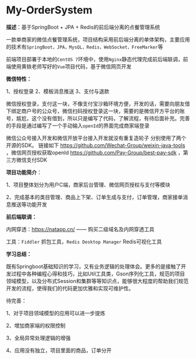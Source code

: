 # My-OrderSystem

**描述**：基于SpringBoot + JPA + Redis的前后端分离的点餐管理系统

一款单商家的微信点餐管理系统，项目结构采用前后端分离的单体架构，主要应用的技术有`SpringBoot，JPA，MysQL，Redis，WebSocket，FreeMarker`等

前端项目部署于本地的`CentOS 7`环境中，使用`Nginx`静态代理完成前后端联调，前端使用黄轶老师写好的`Vue`项目代码，基于微信网页开发

**微信特性：**

1、授权登录
2、模板消息推送
3、支付与退款

微信授权登录，支付这一块，不像支付宝沙箱环境方便，开发的话，需要向朋友借下绑定商户号的公众号，微信扫码授权登录这一块，需要的是微信开方平台的账号，尴尬，这个没有借到，所以只是编写了代码，了解流程，有待后面补充。完善的手段是通过编写了一个手动输入`openId`的界面完成商家端登录

微信公众号接入开发和微信开放平台接入开发就没有重复造轮子
分别使用了两个开源的SDK。
链接如下
https://github.com/Wechat-Group/weixin-java-tools ，微信网页授权获取openId
https://github.com/Pay-Group/best-pay-sdk ，第三方微信支付SDK

**项目功能简介**： 

1、项目整体划分为用户C端，商家后台管理、微信网页授权与支付等模块

2、完成基本的类目管理、商品上下架、订单生成与支付，订单管理，商家接单消息推送等功能开发

**前后端联调：**

内网穿透：https://natapp.cn/   —— 购买二级域名及内网穿透工具

工具：`Fiddler` 抓包工具，`Redis Desktop Manager` Redis可视化工具

**学习总结：**

既有Springboot基础知识的学习，又有业务逻辑的处理体会。更多的是接触了开发过程中各种编程心得和技巧，比如Util工具类，Gson序列化工具，规范的项目领域模型，以及分布式Session和集群等等知识点，能够很大程度的帮助我们规范开发的流程，使得我们的代码更加优雅和实现可维护性。

待完善：

1、对于项目领域模型的应用可以进一步提炼

2、增加商家端的权限控制

3、全局异常处理逻辑的增强

4、应用没有独立，项目里面的商品，订单分开